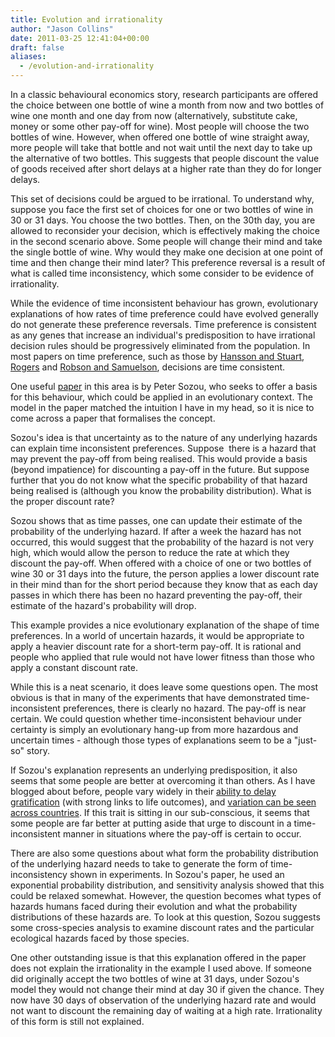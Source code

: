 ```yaml
---
title: Evolution and irrationality
author: "Jason Collins"
date: 2011-03-25 12:41:04+00:00
draft: false
aliases:
  - /evolution-and-irrationality
---
```


In a classic behavioural economics story, research participants are offered the choice between one bottle of wine a month from now and two bottles of wine one month and one day from now (alternatively, substitute cake, money or some other pay-off for wine). Most people will choose the two bottles of wine. However, when offered one bottle of wine straight away, more people will take that bottle and not wait until the next day to take up the alternative of two bottles. This suggests that people discount the value of goods received after short delays at a higher rate than they do for longer delays.

This set of decisions could be argued to be irrational. To understand why, suppose you face the first set of choices for one or two bottles of wine in 30 or 31 days. You choose the two bottles. Then, on the 30th day, you are allowed to reconsider your decision, which is effectively making the choice in the second scenario above. Some people will change their mind and take the single bottle of wine. Why would they make one decision at one point of time and then change their mind later? This preference reversal is a result of what is called time inconsistency, which some consider to be evidence of irrationality.

While the evidence of time inconsistent behaviour has grown, evolutionary explanations of how rates of time preference could have evolved generally do not generate these preference reversals. Time preference is consistent as any genes that increase an individual's predisposition to have irrational decision rules should be progressively eliminated from the population. In most papers on time preference, such as those by [Hansson and Stuart](http://www.jstor.org/stable/2006682), [Rogers](http://www.jstor.org/stable/2118062) and [Robson and Samuelson](http://doi.org/10.1257/aer.99.5.1925), decisions are time consistent.

One useful [paper](http://doi.org/10.1098/rspb.1998.0534) in this area is by Peter Sozou, who seeks to offer a basis for this behaviour, which could be applied in an evolutionary context. The model in the paper matched the intuition I have in my head, so it is nice to come across a paper that formalises the concept.

Sozou's idea is that uncertainty as to the nature of any underlying hazards can explain time inconsistent preferences. Suppose  there is a hazard that may prevent the pay-off from being realised. This would provide a basis (beyond impatience) for discounting a pay-off in the future. But suppose further that you do not know what the specific probability of that hazard being realised is (although you know the probability distribution). What is the proper discount rate?

Sozou shows that as time passes, one can update their estimate of the probability of the underlying hazard. If after a week the hazard has not occurred, this would suggest that the probability of the hazard is not very high, which would allow the person to reduce the rate at which they discount the pay-off. When offered with a choice of one or two bottles of wine 30 or 31 days into the future, the person applies a lower discount rate in their mind than for the short period because they know that as each day passes in which there has been no hazard preventing the pay-off, their estimate of the hazard's probability will drop.

This example provides a nice evolutionary explanation of the shape of time preferences. In a world of uncertain hazards, it would be appropriate to apply a heavier discount rate for a short-term pay-off. It is rational and people who applied that rule would not have lower fitness than those who apply a constant discount rate.

While this is a neat scenario, it does leave some questions open. The most obvious is that in many of the experiments that have demonstrated time-inconsistent preferences, there is clearly no hazard. The pay-off is near certain. We could question whether time-inconsistent behaviour under certainty is simply an evolutionary hang-up from more hazardous and uncertain times - although those types of explanations seem to be a "just-so" story.

If Sozou's explanation represents an underlying predisposition, it also seems that some people are better at overcoming it than others. As I have blogged about before, people vary widely in their [ability to delay gratification](https://www.jasoncollins.blog/the-predictive-power-of-marshmallows/) (with strong links to life outcomes), and [variation can be seen across countries](https://www.jasoncollins.blog/cross-country-variation-in-time-preference/). If this trait is sitting in our sub-conscious, it seems that some people are far better at putting aside that urge to discount in a time-inconsistent manner in situations where the pay-off is certain to occur.

There are also some questions about what form the probability distribution of the underlying hazard needs to take to generate the form of time-inconsistency shown in experiments. In Sozou's paper, he used an exponential probability distribution, and sensitivity analysis showed that this could be relaxed somewhat. However, the question becomes what types of hazards humans faced during their evolution and what the probability distributions of these hazards are. To look at this question, Sozou suggests some cross-species analysis to examine discount rates and the particular ecological hazards faced by those species.

One other outstanding issue is that this explanation offered in the paper does not explain the irrationality in the example I used above. If someone did originally accept the two bottles of wine at 31 days, under Sozou's model they would not change their mind at day 30 if given the chance. They now have 30 days of observation of the underlying hazard rate and would not want to discount the remaining day of waiting at a high rate. Irrationality of this form is still not explained.

